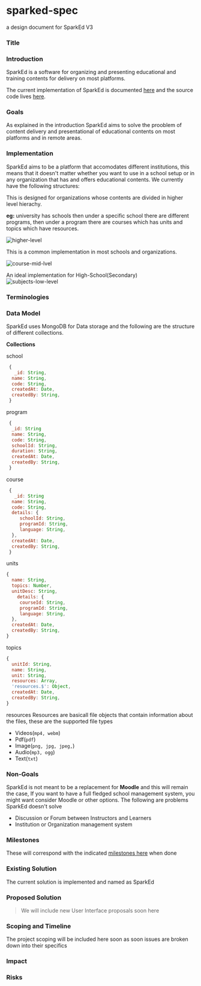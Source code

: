 # sparked-spec

a design document for SparkEd V3

### Title 



### Introduction

SparkEd is a software for organizing and presenting educational and training contents for delivery on most platforms.  

The current implementation of SparkEd is documented [here](https://sparkeduab.github.io/sparked-manual/) and the source code lives [here](https://github.com/SparkEdUAB/SparkEd).

### Goals

As explained in the introduction SparkEd aims to solve the prooblem of content delivery and presentational of educational contents on most platforms and in remote areas.



### Implementation
 
SparkEd aims to be a platform that accomodates different institutions, this means that it doesn't matter whether you want to use in a school setup or in any organization that has and offers educational contents.
We currently have the following structures:

This is designed for organizations whose contents are divided in higher level hierachy.  

**eg:** university has schools then under a specific school there are different programs, then under a program there are courses which has units and topics which have resources.

![higher-level](https://sparkeduab.github.io/sparked-manual/docs/assets/school10.png)

This is a common implementation in most schools and organizations.   

![course-mid-lvel](https://sparkeduab.github.io/sparked-manual/docs/assets/school11.png)

An ideal implementation for High-School(Secondary)   
![subjects-low-level](https://sparkeduab.github.io/sparked-manual/docs/assets/school12.png)  


### Terminologies


### Data Model 

SparkEd uses MongoDB for Data storage and the following are the structure of different collections.

**Collections**

school 
```js
 {
   _id: String,
  name: String,
  code: String,
  createdAt: Date,
  createdBy: String,
 }

```
program
```js
 {
  _id: String
  name: String,
  code: String,
  schoolId: String,
  duration: String,
  createdAt: Date,
  createdBy: String,
 }

```
course
```js
 {
   _id: String
  name: String,
  code: String,
  details: {
     schoolId: String,
     programId: String,
     language: String,
  },
  createdAt: Date,
  createdBy: String,
 }
```

units

```js
{
  name: String,
  topics: Number,
  unitDesc: String,
    details: {
     courseId: String,
     programId: String,
     language: String,
  },
  createdAt: Date,
  createdBy: String,
}

```

topics

```js
{
  unitId: String,
  name: String,
  unit: String,
  resources: Array,
  'resources.$': Object,
  createdAt: Date,
  createdBy: String,
}
```
resources
Resources are basicall file objects that contain information about the files, these are the supported file types
- Videos(`mp4, webm`)
- Pdf(`pdf`)
- Image(`png, jpg, jpeg,`)
- Audio(`mp3, ogg`)
- Text(`txt`)


### Non-Goals

SparkEd is not meant to be a replacement for **Moodle** and this will remain the case, If you want to have a full fledged school management system, you might want consider Moodle or other options. 
The following are problems SparkEd doesn't solve  
- Discussion or Forum between Instructors and Learners
- Institution or Organization management system


### Milestones 
These will correspond with the indicated [milestones here](https://github.com/SparkEdUAB/sparked3.0-spec/milestones) when done


### Existing Solution

The current solution is implemented and named as SparkEd


### Proposed Solution 
> We will include new User Interface proposals soon here






### Scoping and Timeline

The project scoping will be included here soon as soon issues are broken down into their specifics


### Impact 


### Risks
